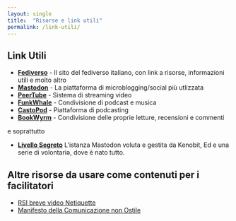 ```yaml
---
layout: single
title:  "Risorse e link utili"
permalink: /link-utili/
---
```

## Link Utili

- [**Fediverso**](https://fediverso.info/) - Il sito del fediverso italiano, con link a risorse, informazioni utili e molto altro
- [**Mastodon**](https://joinmastodon.org/) - La piattaforma di microblogging/social più utlizzata
- [**PeerTube**](https://joinpeertube.org/it) - Sistema di streaming video
- [**FunkWhale**](https://www.funkwhale.audio/) - Condivisione di podcast e musica
- [**CastoPod**](https://castopod.org/) - Piattaforma di podcasting
- [**BookWyrm**](https://joinbookwyrm.com/) - Condivisione delle proprie letture, recensioni e commenti

e soprattutto
- [**Livello Segreto**](https://livellosegreto.it) L'istanza Mastodon voluta e gestita da Kenobit, Ed e una serie di volontariə, dove è nato tutto.

## Altre risorse da usare come contenuti per i facilitatori

- [RSI breve video Netiquette](https://www.rsi.ch/play/tv/-/video/cose-la-netiquette?urn=urn:rsi:video:15149533)
- [Manifesto della Comunicazione non Ostile](https://paroleostili.it/manifesto/)